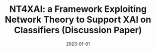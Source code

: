 ---
title: 'NT4XAI: a Framework Exploiting Network Theory to Support XAI on Classifiers (Discussion Paper)'
collection: publications
permalink: /publication/2023-CEUR Workshop Proceedings-NT4XAI-a.md
excerpt: 'L. Bonifazi G.; Cauteruccio F.; Corradini E.; Marchetti M.; Terracina G.; Ursino D.; Virgili'
date: 2023-01-01
venue: 'CEUR Workshop Proceedings'
location: 'DII, Polytechnic University of Marche, Italy, DEMACS, University of Calabria, Italy'
---